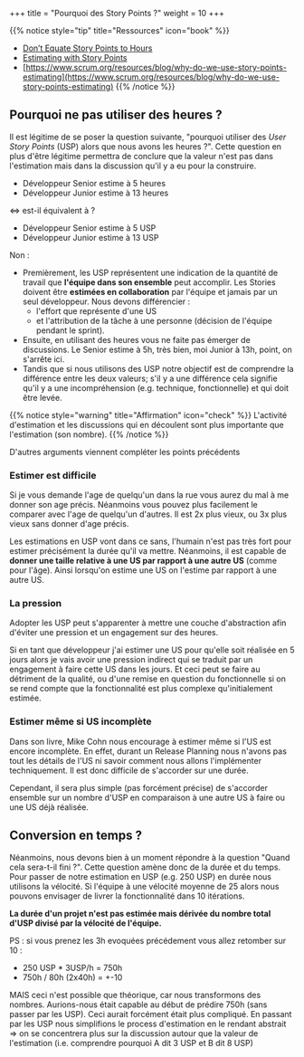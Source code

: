 +++
title = "Pourquoi des Story Points ?"
weight = 10
+++

{{% notice style="tip" title="Ressources" icon="book" %}}
- [Don’t Equate Story Points to Hours](https://www.mountaingoatsoftware.com/blog/dont-equate-story-points-to-hours)
- [Estimating with Story Points](https://www.mountaingoatsoftware.com/agile/agile-estimation-estimating-with-story-points)
- [https://www.scrum.org/resources/blog/why-do-we-use-story-points-estimating](https://www.scrum.org/resources/blog/why-do-we-use-story-points-estimating)
{{% /notice %}}

## Pourquoi ne pas utiliser des heures ?

Il est légitime de se poser la question suivante, "pourquoi utiliser des *User Story Points* (USP) alors que nous avons les heures ?". Cette question en plus d'être légitime permettra de conclure que la valeur n'est pas dans l'estimation mais dans la discussion qu'il y a eu pour la construire.

- Développeur Senior estime à 5 heures
- Développeur Junior estime à 13 heures

<=> est-il équivalent à ?

- Développeur Senior estime à 5 USP
- Développeur Junior estime à 13 USP

Non :
- Premièrement, les USP représentent une indication de la quantité de travail que **l'équipe dans son ensemble** peut accomplir. Les Stories doivent être **estimées en collaboration** par l'équipe et jamais par un seul développeur. Nous devons différencier :
  - l'effort que représente d'une US
  - et l'attribution de la tâche à une personne (décision de l'équipe pendant le sprint).
- Ensuite, en utilisant des heures vous ne faite pas émerger de discussions. Le Senior estime à 5h, très bien, moi Junior à 13h, point, on s'arrête ici.
- Tandis que si nous utilisons des USP notre objectif est de comprendre la différence entre les deux valeurs; s'il y a une différence cela signifie qu'il y a une incompréhension (e.g. technique, fonctionnelle) et qui doit être levée.

{{% notice style="warning" title="Affirmation" icon="check" %}}
L'activité d'estimation et les discussions qui en découlent sont plus importante que l'estimation (son nombre).
{{% /notice %}}

D'autres arguments viennent compléter les points précédents

### Estimer est difficile
Si je vous demande l'age de quelqu'un dans la rue vous aurez du mal à me donner son age précis. Néanmoins vous pouvez plus facilement le comparer avec l'age de quelqu'un d'autres.
Il est 2x plus vieux, ou 3x plus vieux sans donner d'age précis.

Les estimations en USP vont dans ce sans, l'humain n'est pas très fort pour estimer précisément la durée qu'il va mettre. Néanmoins, il est capable de **donner une taille relative à une US par rapport à une autre US** (comme pour l'âge). Ainsi lorsqu'on estime une US on l'estime par rapport à une autre US.

### La pression
Adopter les USP peut s'apparenter à mettre une couche d'abstraction afin d'éviter une pression et un engagement sur des heures.

Si en tant que développeur j'ai estimer une US pour qu'elle soit réalisée en 5 jours alors je vais avoir une pression indirect qui se traduit par un engagement à faire cette US dans les jours. Et ceci peut se faire au détriment de la qualité, ou d'une remise en question du fonctionnelle si on se rend compte que la fonctionnalité est plus complexe qu'initialement estimée.

### Estimer même si US incomplète

Dans son livre, Mike Cohn nous encourage à estimer même si l'US est encore incomplète. En effet, durant un Release Planning nous n'avons pas tout les détails de l'US ni savoir comment nous allons l'implémenter techniquement. Il est donc difficile de s'accorder sur une durée.

Cependant, il sera plus simple (pas forcément précise) de s'accorder ensemble sur un nombre d'USP en comparaison à une autre US à faire ou une US déjà réalisée.

## Conversion en temps ?
Néanmoins, nous devons bien à un moment répondre à la question "Quand cela sera-t-il fini ?". Cette question amène donc de la durée et du temps.
Pour passer de notre estimation en USP (e.g. 250 USP) en durée nous utilisons la vélocité. Si l'équipe à une vélocité moyenne de 25 alors nous pouvons envisager de livrer la fonctionnalité dans 10 itérations.

**La durée d'un projet n'est pas estimée mais dérivée du nombre total d'USP divisé par la vélocité de l'équipe.**

PS : si vous prenez les 3h evoquées précédement vous allez retomber sur 10 :
- 250 USP * 3USP/h = 750h
- 750h / 80h (2x40h) = +-10

MAIS ceci n'est possible que théorique, car nous transformons des nombres. Aurions-nous était capable au début de prédire 750h (sans passer par les USP). Ceci aurait forcément était plus compliqué. En passant par les USP nous simplifions le process d'estimation en le rendant abstrait => on se concentrera plus sur la discussion autour que la valeur de l'estimation (i.e. comprendre pourquoi A dit 3 USP et B dit 8 USP)